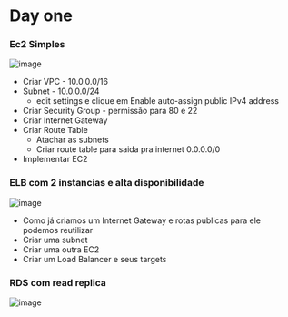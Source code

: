 # Day one

### Ec2 Simples
![image](https://github.com/user-attachments/assets/fa22943b-c3d9-449a-9f93-b21f0547246f)


 - Criar VPC - 10.0.0.0/16
 - Subnet - 10.0.0.0/24
     - edit settings e clique em Enable auto-assign public IPv4 address
 - Criar Security Group - permissão para 80 e 22
 - Criar Internet Gateway
 - Criar Route Table
    - Atachar as subnets
    - Criar route table para saida pra internet 0.0.0.0/0
 - Implementar EC2
   

### ELB com 2 instancias e alta disponibilidade
![image](https://github.com/user-attachments/assets/167bbca7-3b01-4956-9442-42afbcfbcae4)

 - Como já criamos um Internet Gateway e rotas publicas para ele podemos reutilizar
 - Criar uma subnet
 - Criar uma outra EC2
 - Criar um Load Balancer e seus targets

### RDS com read replica

![image](https://github.com/user-attachments/assets/83846717-8a62-491f-96cf-d982662bfdda)
